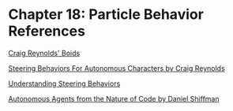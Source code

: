 # Chapter 18: Particle Behavior References

[Craig Reynolds' Boids](https://www.red3d.com/cwr/boids/)

[Steering Behaviors For Autonomous Characters  by Craig Reynolds](https://www.red3d.com/cwr/steer/gdc99/)

[Understanding Steering Behaviors](https://gamedevelopment.tutsplus.com/series/understanding-steering-behaviors--gamedev-12732)

[Autonomous Agents from the Nature of Code by Daniel Shiffman](https://natureofcode.com/book/chapter-6-autonomous-agents/)
